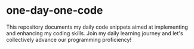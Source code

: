 # one-day-one-code

This repository documents my daily code snippets aimed at implementing and enhancing my coding skills. Join my daily learning journey and let's collectively advance our programming proficiency!

